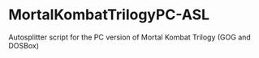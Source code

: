 # MortalKombatTrilogyPC-ASL
Autosplitter script for the PC version of Mortal Kombat Trilogy (GOG and DOSBox)
